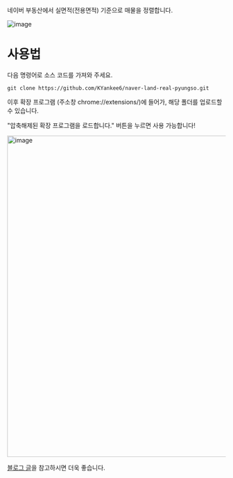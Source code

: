 
네이버 부동산에서 실면적(전용면적) 기준으로 매물을 정렬합니다. 

![image](https://github.com/user-attachments/assets/eac4a454-7952-4c45-95cb-98602dd69ab5)

# 사용법

다음 명령어로 소스 코드를 가져와 주세요.

`git clone https://github.com/KYankee6/naver-land-real-pyungso.git`

이후 확장 프로그램 (주소창 chrome://extensions/)에 들어가, 해당 폴더를 업로드할 수 있습니다.


"압축해제된 확장 프로그램을 로드합니다." 버튼을 누르면 사용 가능합니다!

<img width="739" alt="image" src="https://github.com/user-attachments/assets/6293e9c7-e16e-4257-a672-278375297d6d" />


[블로그 글](https://velog.io/@petit-prince/%EB%B0%94%EC%9D%B4%EB%B8%8C-%EC%BD%94%EB%94%A9%EC%9C%BC%EB%A1%9C-%EB%84%A4%EC%9D%B4%EB%B2%84-%ED%8E%98%EC%9D%B4-%EB%B6%80%EB%8F%99%EC%82%B0-%EA%B0%9C%EC%84%A0%ED%95%98%EA%B8%B0)을 참고하시면 더욱 좋습니다.
